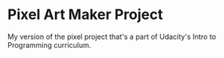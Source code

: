 # Pixel Art Maker Project

My version of the pixel project that's a part of Udacity's Intro to Programming curriculum.